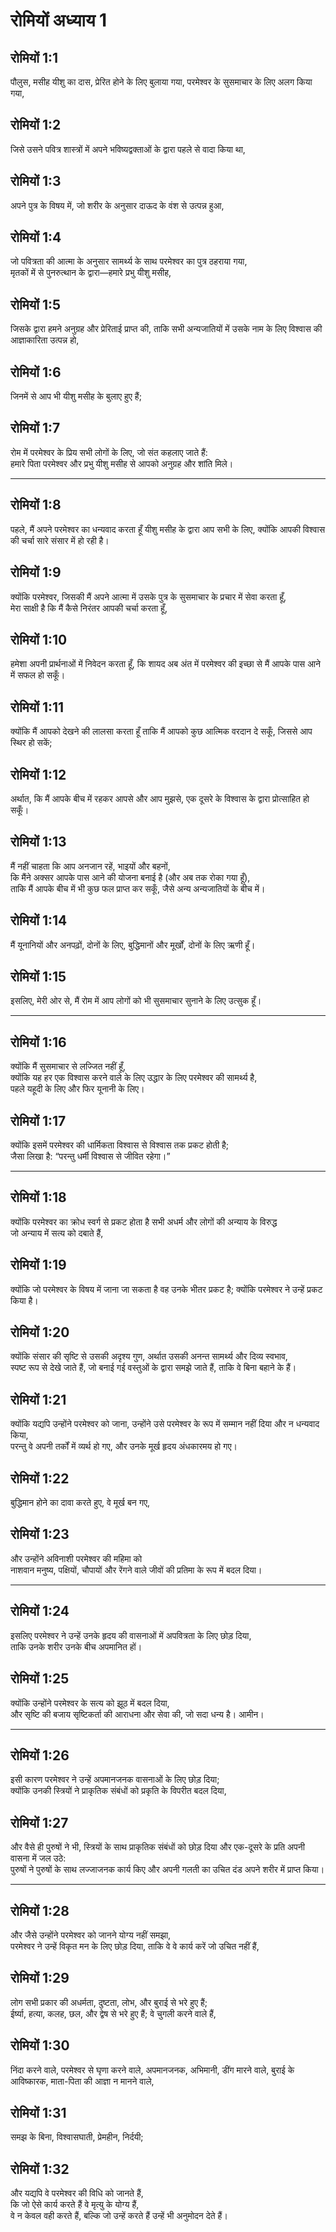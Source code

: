 # रोमियों अध्याय 1

## रोमियों 1:1

पौलुस, मसीह यीशु का दास, प्रेरित होने के लिए बुलाया गया, परमेश्वर के सुसमाचार के लिए अलग किया गया,

## रोमियों 1:2

जिसे उसने पवित्र शास्त्रों में अपने भविष्यद्वक्ताओं के द्वारा पहले से वादा किया था,

## रोमियों 1:3

अपने पुत्र के विषय में, जो शरीर के अनुसार दाऊद के वंश से उत्पन्न हुआ,

## रोमियों 1:4

जो पवित्रता की आत्मा के अनुसार सामर्थ्य के साथ परमेश्वर का पुत्र ठहराया गया,  
मृतकों में से पुनरुत्थान के द्वारा—हमारे प्रभु यीशु मसीह,

## रोमियों 1:5

जिसके द्वारा हमने अनुग्रह और प्रेरिताई प्राप्त की, ताकि सभी अन्यजातियों में उसके नाम के लिए विश्वास की आज्ञाकारिता उत्पन्न हो,

## रोमियों 1:6

जिनमें से आप भी यीशु मसीह के बुलाए हुए हैं;

## रोमियों 1:7

रोम में परमेश्वर के प्रिय सभी लोगों के लिए, जो संत कहलाए जाते हैं:  
हमारे पिता परमेश्वर और प्रभु यीशु मसीह से आपको अनुग्रह और शांति मिले।

---

## रोमियों 1:8

पहले, मैं अपने परमेश्वर का धन्यवाद करता हूँ यीशु मसीह के द्वारा आप सभी के लिए, क्योंकि आपकी विश्वास की चर्चा सारे संसार में हो रही है।

## रोमियों 1:9

क्योंकि परमेश्वर, जिसकी मैं अपने आत्मा में उसके पुत्र के सुसमाचार के प्रचार में सेवा करता हूँ,  
मेरा साक्षी है कि मैं कैसे निरंतर आपकी चर्चा करता हूँ,

## रोमियों 1:10

हमेशा अपनी प्रार्थनाओं में निवेदन करता हूँ, कि शायद अब अंत में परमेश्वर की इच्छा से मैं आपके पास आने में सफल हो सकूँ।

## रोमियों 1:11

क्योंकि मैं आपको देखने की लालसा करता हूँ ताकि मैं आपको कुछ आत्मिक वरदान दे सकूँ, जिससे आप स्थिर हो सकें;

## रोमियों 1:12

अर्थात, कि मैं आपके बीच में रहकर आपसे और आप मुझसे, एक दूसरे के विश्वास के द्वारा प्रोत्साहित हो सकूँ।

## रोमियों 1:13

मैं नहीं चाहता कि आप अनजान रहें, भाइयों और बहनों,  
कि मैंने अक्सर आपके पास आने की योजना बनाई है (और अब तक रोका गया हूँ),  
ताकि मैं आपके बीच में भी कुछ फल प्राप्त कर सकूँ, जैसे अन्य अन्यजातियों के बीच में।

## रोमियों 1:14

मैं यूनानियों और अनपढ़ों, दोनों के लिए, बुद्धिमानों और मूर्खों, दोनों के लिए ऋणी हूँ।

## रोमियों 1:15

इसलिए, मेरी ओर से, मैं रोम में आप लोगों को भी सुसमाचार सुनाने के लिए उत्सुक हूँ।

---

## रोमियों 1:16

क्योंकि मैं सुसमाचार से लज्जित नहीं हूँ,  
क्योंकि यह हर एक विश्वास करने वाले के लिए उद्धार के लिए परमेश्वर की सामर्थ्य है,  
पहले यहूदी के लिए और फिर यूनानी के लिए।

## रोमियों 1:17

क्योंकि इसमें परमेश्वर की धार्मिकता विश्वास से विश्वास तक प्रकट होती है;  
जैसा लिखा है: “परन्तु धर्मी विश्वास से जीवित रहेगा।”

---

## रोमियों 1:18

क्योंकि परमेश्वर का क्रोध स्वर्ग से प्रकट होता है सभी अधर्म और लोगों की अन्याय के विरुद्ध  
जो अन्याय में सत्य को दबाते हैं,

## रोमियों 1:19

क्योंकि जो परमेश्वर के विषय में जाना जा सकता है वह उनके भीतर प्रकट है; क्योंकि परमेश्वर ने उन्हें प्रकट किया है।

## रोमियों 1:20

क्योंकि संसार की सृष्टि से उसकी अदृश्य गुण, अर्थात उसकी अनन्त सामर्थ्य और दिव्य स्वभाव,  
स्पष्ट रूप से देखे जाते हैं, जो बनाई गई वस्तुओं के द्वारा समझे जाते हैं, ताकि वे बिना बहाने के हैं।

## रोमियों 1:21

क्योंकि यद्यपि उन्होंने परमेश्वर को जाना, उन्होंने उसे परमेश्वर के रूप में सम्मान नहीं दिया और न धन्यवाद किया,  
परन्तु वे अपनी तर्कों में व्यर्थ हो गए, और उनके मूर्ख हृदय अंधकारमय हो गए।

## रोमियों 1:22

बुद्धिमान होने का दावा करते हुए, वे मूर्ख बन गए,

## रोमियों 1:23

और उन्होंने अविनाशी परमेश्वर की महिमा को  
नाशवान मनुष्य, पक्षियों, चौपायों और रेंगने वाले जीवों की प्रतिमा के रूप में बदल दिया।

---

## रोमियों 1:24

इसलिए परमेश्वर ने उन्हें उनके हृदय की वासनाओं में अपवित्रता के लिए छोड़ दिया,  
ताकि उनके शरीर उनके बीच अपमानित हों।

## रोमियों 1:25

क्योंकि उन्होंने परमेश्वर के सत्य को झूठ में बदल दिया,  
और सृष्टि की बजाय सृष्टिकर्ता की आराधना और सेवा की, जो सदा धन्य है। आमीन।

---

## रोमियों 1:26

इसी कारण परमेश्वर ने उन्हें अपमानजनक वासनाओं के लिए छोड़ दिया;  
क्योंकि उनकी स्त्रियों ने प्राकृतिक संबंधों को प्रकृति के विपरीत बदल दिया,

## रोमियों 1:27

और वैसे ही पुरुषों ने भी, स्त्रियों के साथ प्राकृतिक संबंधों को छोड़ दिया और एक-दूसरे के प्रति अपनी वासना में जल उठे:  
पुरुषों ने पुरुषों के साथ लज्जाजनक कार्य किए और अपनी गलती का उचित दंड अपने शरीर में प्राप्त किया।

---

## रोमियों 1:28

और जैसे उन्होंने परमेश्वर को जानने योग्य नहीं समझा,  
परमेश्वर ने उन्हें विकृत मन के लिए छोड़ दिया, ताकि वे वे कार्य करें जो उचित नहीं हैं,

## रोमियों 1:29

लोग सभी प्रकार की अधर्मता, दुष्टता, लोभ, और बुराई से भरे हुए हैं;  
ईर्ष्या, हत्या, कलह, छल, और द्वेष से भरे हुए हैं; वे चुगली करने वाले हैं,

## रोमियों 1:30

निंदा करने वाले, परमेश्वर से घृणा करने वाले, अपमानजनक, अभिमानी, डींग मारने वाले, बुराई के आविष्कारक, माता-पिता की आज्ञा न मानने वाले,

## रोमियों 1:31

समझ के बिना, विश्वासघाती, प्रेमहीन, निर्दयी;

## रोमियों 1:32

और यद्यपि वे परमेश्वर की विधि को जानते हैं,  
कि जो ऐसे कार्य करते हैं वे मृत्यु के योग्य हैं,  
वे न केवल वही करते हैं, बल्कि जो उन्हें करते हैं उन्हें भी अनुमोदन देते हैं।
